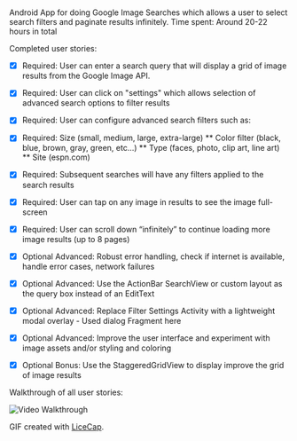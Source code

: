 # 

Android App for doing Google Image Searches which allows a user to select search filters and paginate results infinitely.
Time spent: Around 20-22 hours in total

Completed user stories:

 * [x] Required: User can enter a search query that will display a grid of image results from the Google Image API.
 * [x] Required: User can click on "settings" which allows selection of advanced search options to filter results
 * [x] Required: User can configure advanced search filters such as:
 * [x] Required: Size (small, medium, large, extra-large)
        ** Color filter (black, blue, brown, gray, green, etc...)
        ** Type (faces, photo, clip art, line art)
        ** Site (espn.com)
 * [x] Required: Subsequent searches will have any filters applied to the search results
 * [x] Required: User can tap on any image in results to see the image full-screen
 * [x] Required: User can scroll down “infinitely” to continue loading more image results (up to 8 pages)

 * [x] Optional Advanced: Robust error handling, check if internet is available, handle error cases, network failures
 * [x] Optional Advanced: Use the ActionBar SearchView or custom layout as the query box instead of an EditText
 * [x] Optional Advanced: Replace Filter Settings Activity with a lightweight modal overlay - Used dialog Fragment here
 * [x] Optional Advanced: Improve the user interface and experiment with image assets and/or styling and coloring
 * [x] Optional Bonus: Use the StaggeredGridView to display improve the grid of image results


Walkthrough of all user stories:

![Video Walkthrough](demo2-googleimagesearch-app.gif)

GIF created with [LiceCap](http://www.cockos.com/licecap/).
